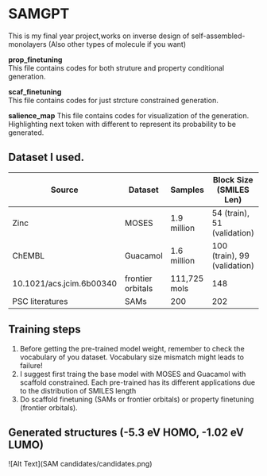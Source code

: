 # SAMGPT

This is my final year project,works on inverse design of self-assembled-monolayers (Also other types of molecule if you want)

**prop_finetuning**\
This file contains codes for both struture and property conditional generation.

**scaf_finetuning**\
This file contains codes for just strcture constrained generation.

**salience_map**
This file contains codes for visualization of the generation. Highlighting next token with different to represent its probability to be generated.


## Dataset I used.

| Source                        | Dataset             | Samples          | Block Size (SMILES Len)         | Maximum Scaffold Length |
|-------------------------------|---------------------|------------------|---------------------------------|---------------------------|
| Zinc                          |       MOSES         | 1.9 million      | 54 (train), 51 (validation)      | 48                          |
| ChEMBL                        |      Guacamol       | 1.6 million      | 100 (train), 99 (validation)     | 100                       |
| 10.1021/acs.jcim.6b00340      | frontier orbitals   | 111,725 mols     | 148                              | 115                      |
| PSC literatures               | SAMs                | 200              | 202                              | 123                       |


## Training steps
1. Before getting the pre-trained model weight, remember to check the vocabulary of you dataset. Vocabulary size mismatch might leads to failure!
2. I suggest first traing the base model with MOSES and Guacamol with scaffold constrained. Each pre-trained has its different applications due to the distribution of SMILES length
3. Do scaffold finetuning (SAMs or frontier orbitals) or property finetuning (frontier orbitals).

## Generated structures (-5.3 eV HOMO, -1.02 eV LUMO)
![Alt Text](SAM candidates/candidates.png)
